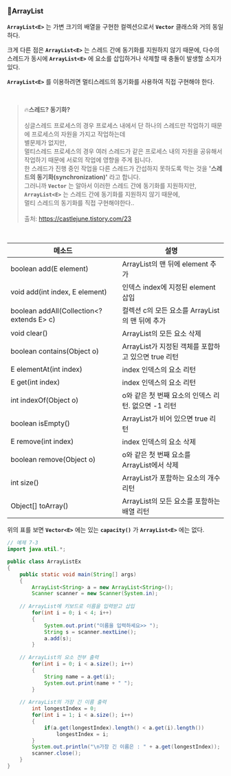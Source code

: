 ### 🔵ArrayList<E>
  
**`ArrayList<E>`** 는 가변 크기의 배열을 구현한 컬렉션으로서 **`Vector`** 클래스와 거의 동일하다.
  
크게 다른 점은 **`ArrayList<E>`** 는 스레드 간에 동기화를 지원하지 않기 때문에, 다수의 스레드가 동시에 **`ArrayList<E>`** 에 요소를 삽입하거나 삭제할 때
충돌이 발생할 소지가 있다. 
  
**`ArrayList<E>`** 를 이용하려면 멀티스레드의 동기화를 사용하여 직접 구현해야 한다. 
  
<br>
  
> 🔥**스레드? 동기화?** <br><br>
> 싱글스레드 프로세스의 경우 프로세스 내에서 단 하나의 스레드만 작업하기 때문에 프로세스의 자원을 가지고 작업하는데 <br>
  별문제가 없지만, <br>
> 멀티스레드 프로세스의 경우 여러 스레드가 같은 프로세스 내의 자원을 공유해서 작업하기 때문에 서로의 작업에 영향을 주게 됩니다. <br>
> 한 스레드가 진행 중인 작업을 다른 스레드가 간섭하지 못하도록 막는 것을 **'스레드의 동기화(synchronization)'** 라고 합니다. <br>
  그러니까 **`Vector`** 는 알아서 이러한 스레드 간에 동기화를 지원하지만, **`ArrayList<E>`** 는 스레드 간에 동기화를 지원하지 않기 때문에, <br>
  멀티 스레드의 동기화를 직접 구현해야한다.. <br> <br>
  출처: https://castlejune.tistory.com/23
  
<br>
  
|메소드|설명|
|---|---|
|boolean add(E element)|ArrayList의 맨 뒤에 element 추가|
|void add(int index, E element)|인덱스 index에 지정된 element 삽입|
|boolean addAll(Collection<? extends E> c)|컬렉션 c의 모든 요소를 ArrayList의 맨 뒤에 추가|
|void clear()|ArrayList의 모든 요소 삭제|
|boolean contains(Object o)|ArrayList가 지정된 객체를 포합하고 있으면 true 리턴|
|E elementAt(int index)|index 인덱스의 요소 리턴|
|E get(int index)|index 인덱스의 요소 리턴|
|int indexOf(Object o)|o와 같은 첫 번째 요소의 인덱스 리턴. 없으면 -1 리턴|
|boolean isEmpty()|ArrayList가 비어 있으면 true 리턴|
|E remove(int index)|index 인덱스의 요소 삭제|
|boolean remove(Object o)|o와 같은 첫 번째 요소를 ArrayList에서 삭제|
|int size()|ArrayList가 포함하는 요소의 개수 리턴|
|Object[] toArray()|ArrayList의 모든 요소를 포함하는 배열 리턴|

위의 표를 보면 **`Vector<E>`** 에는 있는 **`capacity()`** 가 **`ArrayList<E>`** 에는 없다.

```java
// 예제 7-3
import java.util.*;

public class ArrayListEx    
{
 	public static void main(String[] args) 
	{              
 		ArrayList<String> a = new ArrayList<String>();
 		Scanner scanner = new Scanner(System.in);
 		
    // ArrayList에 키보드로 이름을 입력받고 삽입
 		for(int i = 0; i < 4; i++)
 		{
 			System.out.print("이름을 입력하세요>> ");
 			String s = scanner.nextLine();
 			a.add(s);
 		}
 		
    // ArrayList의 요소 전부 출력
 		for(int i = 0; i < a.size(); i++)
 		{
 			String name = a.get(i);
 			System.out.print(name + " ");
 		}
 		
    // ArrayList의 가장 긴 이름 출력
 		int longestIndex = 0;
 		for(int i = 1; i < a.size(); i++)
 		{
 			if(a.get(longestIndex).length() < a.get(i).length())
 				longestIndex = i;
 		}
 		System.out.println("\n가장 긴 이름은 : " + a.get(longestIndex));
 		scanner.close();
	}
}
```
